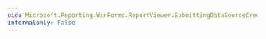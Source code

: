 ```yaml
---
uid: Microsoft.Reporting.WinForms.ReportViewer.SubmittingDataSourceCredentials
internalonly: False
---
```

